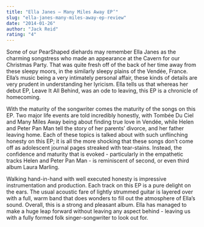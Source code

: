 ```yaml
---
title: "Ella Janes – Many Miles Away EP’"
slug: "ella-janes-many-miles-away-ep-review"
date: "2014-01-26"
author: "Jack Reid"
rating: "4"
---
```


Some of our PearShaped diehards may remember Ella Janes as the charming songstress who made an appearance at the Cavern for our Christmas Party. That was quite fresh off of the back of her time away from these sleepy moors, in the similarly sleepy plains of the Vendée, France. Ella’s music being a very intimately personal affair, these kinds of details are very prudent in understanding her lyricism. Ella tells us that whereas her debut EP, Leave It All Behind, was an ode to leaving, this EP is a chronicle of homecoming.

With the maturity of the songwriter comes the maturity of the songs on this EP. Two major life events are told incredibly honestly, with Tombée Du Ciel and Many Miles Away being about finding true love in Vendée, while Helen and Peter Pan Man tell the story of her parents’ divorce, and her father leaving home. Each of these topics is talked about with such unflinching honesty on this EP; it is all the more shocking that these songs don’t come off as adolescent journal pages streaked with tear-stains. Instead, the confidence and maturity that is evoked - particularly in the empathetic tracks Helen and Peter Pan Man - is reminiscent of second, or even third album Laura Marling.

Walking hand-in-hand with well executed honesty is impressive instrumentation and production. Each track on this EP is a pure delight on the ears. The usual acoustic fare of lightly strummed guitar is layered over with a full, warm band that does wonders to fill out the atmosphere of Ella’s sound. Overall, this is a strong and pleasant album. Ella has managed to make a huge leap forward without leaving any aspect behind - leaving us with a fully formed folk singer-songwriter to look out for.
